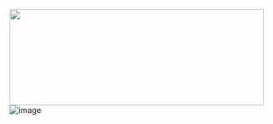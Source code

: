 <a href="https://novu.co/contributors/Abubakrce19/"><img src="https://contributors.novu.co/profiles/Abubakrce19-small.jpg" height="170" width="450" alt="" /></a>
![image](https://user-images.githubusercontent.com/104122959/213917662-6900bea7-81a2-4e84-9259-8efdd4e9f307.png)
